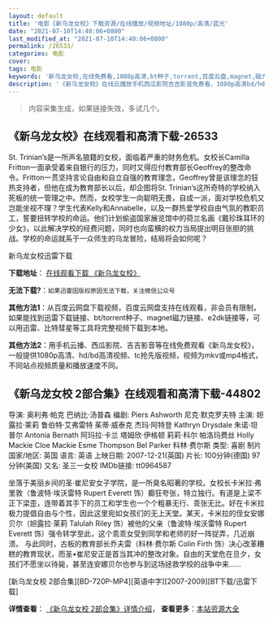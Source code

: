 ```yaml
---
layout: default
title: '电影《新乌龙女校》下载资源/在线播放/视频地址/1080p/高清/蓝光'
date: "2021-07-10T14:40:06+0800"
last_modified_at: "2021-07-10T14:40:06+0800"
permalink: /26533/
categories: 电影
cover:
tags: 电影
keywords: '新乌龙女校,在线免费看,1080p高清,bt种子,torrent,百度云盘,magnet,磁力链,迅雷下载资源'
description: '《新乌龙女校》在线云播放手机西瓜影院吉吉影音免费看，1080p高清bd/hd未删减完整版和tc抢先枪版，mkv/mp4格式，附带bt/torrent种子、magnet/磁力链、百度云盘、网盘资源迅雷下载链接'
---
```


>内容采集生成，如果链接失效，多试几个。


## 《新乌龙女校》在线观看和高清下载-26533

St. Trinian’s是一所声名狼籍的女校，面临着严重的财务危机。女校长Camilla Fritton一面承受着来自银行的压力，同时又得应付教育部长Geoffrey的整改命令。Fritton一贯坚持言论自由和自立自强的教育理念，Geoffrey曾是该理念的狂热支持者，但他在成为教育部长以后，却企图将St. Trinian’s这所奇特的学校纳入死板的统一管理之中。然而，女校学生一向聪明无畏，自成一派，面对学校危机又岂能坐视不理？学生代表Kelly和Annabelle，以及一群热爱学校自由气氛的教职员工，誓要扭转学校的命运。他们计划偷盗国家展览馆中的荷兰名画《戴珍珠耳环的少女》，以此解决学校的经费问题，同时也向蛮横的权力当局提出明目张胆的挑战。学校的命运就系于一众师生的乌龙冒险，结局将会如何呢？


新乌龙女校迅雷下载

**下载地址**： [在线观看下载 《新乌龙女校》](https://www.993dy.com//vod-detail-id-21682.html) 


**无法下载?**：`如果迅雷因版权原因无法下载，关注微信公众号 `

**其他方法1**：从百度云网盘下载视频，百度云网盘支持在线观看，非会员有限制，如果能找到迅雷下载链接、bt/torrent种子、magnet磁力链接、e2dk链接等，可以用迅雷、比特彗星等工具将完整视频下载到本地。

**其他方法2**：用手机云播、西瓜影院、吉吉影音等在线免费观看《新乌龙女校》，一般提供1080p高清、hd/bd高清视频、tc抢先版视频，视频为mkv或mp4格式，不同站点视频质量和播放速度不同。


## 《新乌龙女校 2部合集》在线观看和高清下载-44802

导演: 奥利弗·帕克 巴纳比·汤普森 编剧: Piers Ashworth 尼克·默克罗夫特 主演: 妲露拉·莱莉 鲁伯特·艾弗雷特 茱蒂·威泰克 杰玛·阿特登 Kathryn Drysdale 朱诺·坦普尔 Antonia Bernath 阿玛拉·卡兰 塔姆欣·伊格顿 莉莉·科尔 帕洛玛费丝 Holly Mackie Cloe Mackie Esme Thompson Bel Parker 科林·费尔斯 类型: 喜剧 制片国家/地区: 英国 语言: 英语 上映日期: 2007-12-21(英国) 片长: 100分钟(德国) 97分钟(美国) 又名: 圣三一女校 IMDb链接: tt0964587

坐落于美丽乡间的圣·崔尼安女子学院，是一所臭名昭著的学校。女校长卡米拉·弗里敦（鲁波特·埃沃雷特 Rupert Everett 饰）癫狂夸张，特立独行。有道是上梁不正下梁歪，连带着其手下的员工和学生也一个个粗暴无行、乖张无比。好在卡米拉极力提倡自由与个性，因此这里宛如女孩们的无上天堂。某天，卡米拉的侄女安娜贝尔（妲露拉·莱莉 Talulah Riley 饰）被他的父亲（鲁波特·埃沃雷特 Rupert Everett 饰）强令转学至此，这个乖乖女受到同学和老师的好一阵捉弄，几近崩溃。 与此同时，古板的教育部长乔夫雷（科林·费尔斯 Colin Firth 饰）决心改革糟糕的教育现状，而圣•崔尼安正是首当其冲的整改对象。自由的天堂危在旦夕，女孩们不愿坐以待毙，甚至连安娜贝尔也参与到这场拯救学校的战争中来……


[新乌龙女校 2部合集][BD-720P-MP4][英语中字][2007-2009][BT下载/迅雷下载]

**详情查看**： [《新乌龙女校 2部合集》详情介绍](/movie/44802/)， **查看更多**：[本站资源大全](/movie/t/all/)

